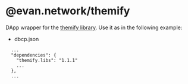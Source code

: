 # @evan.network/themify

DApp wrapper for the [themify library](https://themify.com). Use it as in the following example:

- dbcp.json
```
  ...
  "dependencies": {
    "themify.libs": "1.1.1"
    ...
  },
  ...
``` 
